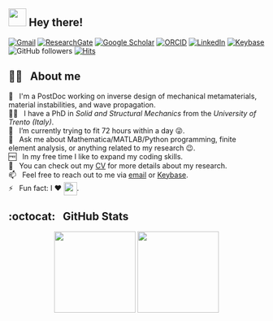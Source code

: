 ## <img src="https://media.giphy.com/media/hvRJCLFzcasrR4ia7z/giphy.gif" width="35"> Hey there!

[![Gmail](https://img.shields.io/badge/-Gmail-blue?logo=gmail&labelColor=34495e&color=EA4335&logoColor=ecf0f1)](mailto:gbordiga@seas.harvard.edu)
[![ResearchGate](https://img.shields.io/badge/-ResearchGate-blue?logo=researchgate&labelColor=34495e&color=00CCBB&logoColor=ecf0f1)](https://www.researchgate.net/profile/Giovanni-Bordiga)
[![Google Scholar](https://img.shields.io/badge/-Google%20Scholar-blue?logo=google&labelColor=34495e&color=4285F4&logoColor=ecf0f1)](https://scholar.google.it/citations?user=RR1ZhI0AAAAJ&hl=it)
[![ORCID](https://img.shields.io/badge/-ORCID-blue?logo=orcid&labelColor=34495e&color=A6CE39&logoColor=ecf0f1)](https://orcid.org/0000-0003-0322-5988)
[![LinkedIn](https://img.shields.io/badge/-LinkedIn-blue?logo=linkedin&labelColor=34495e&color=0A66C2&logoColor=ecf0f1)](https://www.linkedin.com/in/giovannibordiga/)
[![Keybase](https://img.shields.io/badge/-Keybase-blue?logo=keybase&labelColor=34495e&color=33A0FF&logoColor=ecf0f1)](https://keybase.io/giovannibordiga)
![GitHub followers](https://img.shields.io/github/followers/GiovanniBordiga?label=Followers&logo=github&labelColor=34495e)
[![Hits](https://hits.seeyoufarm.com/api/count/incr/badge.svg?url=https%3A%2F%2Fgithub.com%2FGiovanniBordiga%2FGiovanniBordiga&count_bg=%2327AE60&title_bg=%2334495E&icon=github.svg&icon_color=%23E7E7E7&title=Hits&edge_flat=false)](https://hits.seeyoufarm.com)

## 👨‍💻 &nbsp; About me

🔭 &nbsp; I'm a PostDoc working on inverse design of mechanical metamaterials, material instabilities, and wave propagation.\
👨‍🎓 &nbsp; I have a PhD in _Solid and Structural Mechanics_ from the _University of Trento (Italy)_.\
🌱 &nbsp; I’m currently trying to fit 72 hours within a day 😜.\
💬 &nbsp; Ask me about Mathematica/MATLAB/Python programming, finite element analysis, or anything related to my research 😉.\
🆓 &nbsp; In my free time I like to expand my coding skills.\
🧾 &nbsp; You can check out my [CV](https://giovannibordiga.keybase.pub/CV_full.pdf) for more details about my research.\
📫 &nbsp; Feel free to reach out to me via [email](mailto:gbordiga@seas.harvard.edu) or [Keybase](https://keybase.io/giovannibordiga).\
⚡ &nbsp; Fun fact: I ❤️ <a href="http://deadcat.epizy.com/"><img src="https://upload.wikimedia.org/wikipedia/commons/6/69/Bitcoin_over_Lightning_Network.svg" width="26" align="center"></a>.

## :octocat: &nbsp; GitHub Stats

<p align="center">
  <img src="https://github-readme-stats.vercel.app/api?username=GiovanniBordiga&count_private=true&show_icons=true&theme=gotham" height="160">
  <img src="https://github-readme-stats.vercel.app/api/top-langs/?username=GiovanniBordiga&layout=compact&theme=gotham" height="160">
</p>
